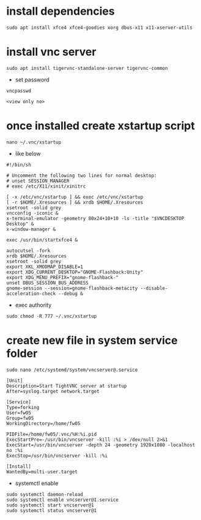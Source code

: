 # install dependencies
```
sudo apt install xfce4 xfce4-goodies xorg dbus-x11 x11-xserver-utils
```
# install vnc server 
```
sudo apt install tigervnc-standalone-server tigervnc-common
```
- set password
```
vncpasswd

<view only no>
```
# once installed create xstartup script
```
nano ~/.vnc/xstartup
```
- like below
```
#!/bin/sh

# Uncomment the following two lines for normal desktop:
# unset SESSION_MANAGER
# exec /etc/X11/xinit/xinitrc

[ -x /etc/vnc/xstartup ] && exec /etc/vnc/xstartup
[ -r $HOME/.Xresources ] && xrdb $HOME/.Xresources
xsetroot -solid grey
vncconfig -iconic &
x-terminal-emulator -geometry 80x24+10+10 -ls -title "$VNCDESKTOP Desktop" &
x-window-manager &

exec /usr/bin/startxfce4 &

autocutsel -fork
xrdb $HOME/.Xresources
xsetroot -solid grey
export XKL_XMODMAP_DISABLE=1
export XDG_CURRENT_DESKTOP="GNOME-Flashback:Unity"
export XDG_MENU_PREFIX="gnome-flashback-"
unset DBUS_SESSION_BUS_ADDRESS
gnome-session --session=gnome-flashback-metacity --disable-acceleration-check --debug &
```
- exec authority
```
sudo chmod -R 777 ~/.vnc/xstartup
```

# create new file in system service folder
```
sudo nano /etc/systemd/system/vncserver@.service
```
```
[Unit]
Description=Start TightVNC server at startup
After=syslog.target network.target

[Service]
Type=forking
User=fw05
Group=fw05
WorkingDirectory=/home/fw05

PIDFile=/home/fw05/.vnc/%H:%i.pid
ExecStartPre=-/usr/bin/vncserver -kill :%i > /dev/null 2>&1
ExecStart=/usr/bin/vncserver -depth 24 -geometry 1920x1080 -localhost no :%i
ExecStop=/usr/bin/vncserver -kill :%i

[Install]
WantedBy=multi-user.target
```
- systemctl enable
```
sudo systemctl daemon-reload
sudo systemctl enable vncserver@1.service
sudo systemctl start vncserver@1
sudo systemctl status vncserver@1
```
